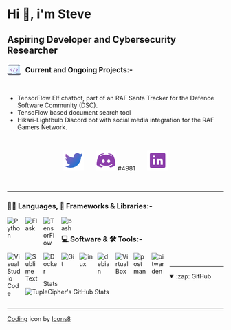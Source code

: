 # Hi 👋, i'm Steve 

## Aspiring Developer and Cybersecurity Researcher

<!-- Badges section -->

<img align="left" alt="Current Projects" width="32px" src="./Icons/icons8-coding-58.png" style="padding-right:10px;" />

<!-- Ongoing projects section -->
### Current and Ongoing Projects:-

<br />

  - TensorFlow Elf chatbot, part of an RAF Santa Tracker for the Defence Software Community (DSC).
  - TensoFlow based document search tool
  -	Hikari-Lightbulb Discord bot with social media integration for the RAF Gamers Network.

<br />

<!-- Social icons section -->
<p align="center">
  <a href="https://twitter.com/Muonprime"><img width="48px" alt="Twitter" title="Twitter" src="./Icons/icons8-twitter-48.png"/></a>
  &#8287;&#8287;&#8287;&#8287;&#8287;
  <img alt="Discord" width="48px" src="./Icons/icons8-discord-48.png" style="padding-right:3px;" />#4981
  &#8287;&#8287;&#8287;&#8287;&#8287;
  <a href="https://www.linkedin.com/in/stephen-jobling-769480b0/" alt="Linked In"><img width="48px" src="./Icons/icons8-linkedin-48.png"/></a>
</p>

<br />

---
<!-- Badges section -->
### 👨‍💻 Languages, 🧰 Frameworks & Libraries:-

<img align="left" alt="Python" width="32px" src="https://cdn.jsdelivr.net/gh/devicons/devicon/icons/python/python-original.svg" style="padding-right:10px;" />
<img align="left" alt="Flask" width="32px" src="https://cdn.jsdelivr.net/gh/devicons/devicon/icons/flask/flask-original-wordmark.svg" style="padding-right:10px;" />
<img align="left" alt="TensorFlow" width="32px" src="https://cdn.jsdelivr.net/gh/devicons/devicon/icons/tensorflow/tensorflow-original.svg" style="padding-right:10px;" />
<img align="left" alt="bash" width="32px" src="https://cdn.jsdelivr.net/gh/devicons/devicon/icons/bash/bash-original.svg" style="padding-right:10px;" />

<br />

### 💻 Software & 🛠️ Tools:-

<img align="left" alt="Visual Studio Code" width="32px" src="https://cdn.jsdelivr.net/gh/devicons/devicon/icons/vscode/vscode-original.svg" style="padding-right:10px;" />
<img align="left" alt="Sublime Text" width="32px" src="https://img.icons8.com/fluency/48/000000/sublime-text.png" style="padding-right:10px;" />
<img align="left" alt="Docker" width="32px" src="https://cdn.jsdelivr.net/gh/devicons/devicon/icons/docker/docker-original.svg" style="padding-right:10px;" />
<img align="left" alt="Git" width="32px" src="https://cdn.jsdelivr.net/gh/devicons/devicon/icons/git/git-original.svg" style="padding-right:10px;" />
<img align="left" alt="linux" width="32px" src="https://cdn.jsdelivr.net/gh/devicons/devicon/icons/linux/linux-original.svg" style="padding-right:10px;" />
<img align="left" alt="debian" width="32px" src="https://cdn.jsdelivr.net/gh/devicons/devicon/icons/debian/debian-original.svg" style="padding-right:10px;" />
<img align="left" alt="VirtualBox" width="32px" src=https://img.icons8.com/fluency/48/000000/virtualbox--v2.png style="padding-right:10px;" />
<img align="left" alt="postman" width="32px" src="https://img.icons8.com/external-tal-revivo-color-tal-revivo/48/000000/external-postman-is-the-only-complete-api-development-environment-logo-color-tal-revivo.png" style="padding-right:10px;" />
<img align="left" alt="bitwarden" width="32px" src="https://img.icons8.com/fluency/48/000000/bitwarden--v1.png" style="padding-right:10px;" />

<br />

---

<!-- Stats section -->
<details open>
  <summary>:zap: GitHub Stats</summary>
  <img align="center" alt="TupleCipher's GitHub Stats" src="https://github-readme-stats.vercel.app/api?username=TupleCipher&show_icons=true&hide_border=false&title_color=fff&icon_color=FFE400&bg_color=09131B&text_color=ffffff&border_color=0c1a25" />
</details>

<br />

<!-- Copyright mentions section -->
---
<a target="_blank" href="https://icons8.com/icon/oSNGZC0FkU2t/coding">Coding</a> icon by <a target="_blank" href="https://icons8.com">Icons8</a>
<!--
**TupleCipher/TupleCipher** is a ✨ _special_ ✨ repository because its `README.md` (this file) appears on your GitHub profile.

Here are some ideas to get you started:

- 🔭 I’m currently working on ...
- 🌱 I’m currently learning ...
- 👯 I’m looking to collaborate on ...
- 🤔 I’m looking for help with ...
- 💬 Ask me about ...
- 📫 How to reach me: ...
- 😄 Pronouns: ...
- ⚡ Fun fact: ...
-->

